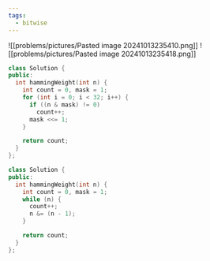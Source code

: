 ```yaml
---
tags:
  - bitwise
---
```

![[problems/pictures/Pasted image 20241013235410.png]]
![[problems/pictures/Pasted image 20241013235418.png]]



```c++
class Solution {
public:
  int hammingWeight(int n) {
    int count = 0, mask = 1;
    for (int i = 0; i < 32; i++) {
      if ((n & mask) != 0)
        count++;
      mask <<= 1;
    }

    return count;
  }
};
```


```c++
class Solution {
public:
  int hammingWeight(int n) {
    int count = 0, mask = 1;
    while (n) {
      count++;
      n &= (n - 1);
    }

    return count;
  }
};
```